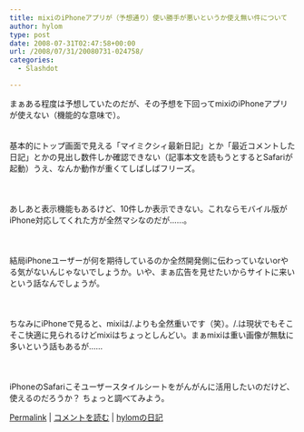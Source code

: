```yaml
---
title: mixiのiPhoneアプリが（予想通り）使い勝手が悪いというか使え無い件について
author: hylom
type: post
date: 2008-07-31T02:47:58+00:00
url: /2008/07/31/20080731-024758/
categories:
  - Slashdot

---
```

まぁある程度は予想していたのだが、その予想を下回ってmixiのiPhoneアプリが使えない（機能的な意味で）。  
</br>   
基本的にトップ画面で見える「マイミクシィ最新日記」とか「最近コメントした日記」とかの見出し数件しか確認できない（記事本文を読もうとするとSafariが起動）うえ、なんか動作が重くてしばしばフリーズ。</br>  
</br>   
あしあと表示機能もあるけど、10件しか表示できない。これならモバイル版がiPhone対応してくれた方が全然マシなのだが……。</br>  
</br>   
結局iPhoneユーザーが何を期待しているのか全然開発側に伝わっていないorやる気がないんじゃないでしょうか。いや、まぁ広告を見せたいからサイトに来いという話なんでしょうが。</br>  
</br>   
ちなみにiPhoneで見ると、mixiは/.よりも全然重いです（笑）。/.は現状でもそこそこ快適に見られるけどmixiはちょっとしんどい。まぁmixiは重い画像が無駄に多いという話もあるが……</br>  
</br>   
iPhoneのSafariこそユーザースタイルシートをがんがんに活用したいのだけど、使えるのだろうか？ ちょっと調べてみよう。</br> 

   [Permalink][1] |    [コメントを読む][2] |    [hylomの日記][3] 

</br>

 [1]: http://slashdot.jp/~hylom/journal/447747
 [2]: http://slashdot.jp/~hylom/journal/447747#acomments
 [3]: http://slashdot.jp/~hylom/journal/
